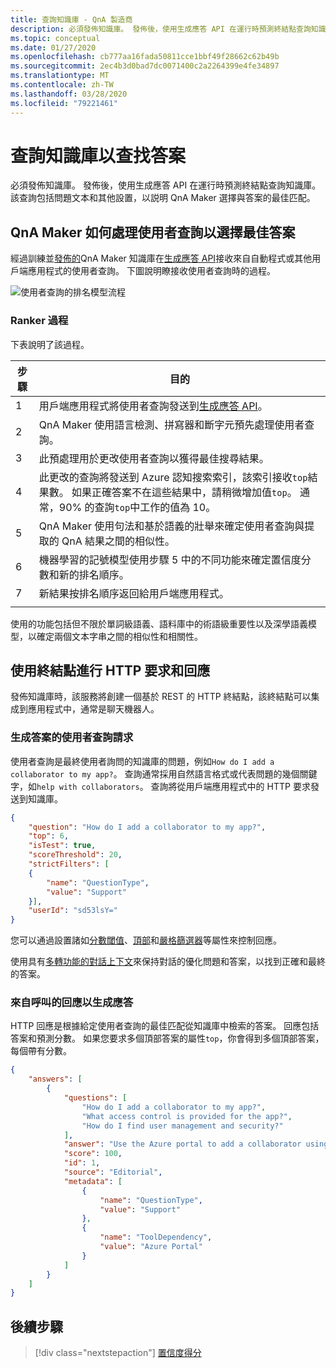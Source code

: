 ```yaml
---
title: 查詢知識庫 - QnA 製造商
description: 必須發佈知識庫。 發佈後，使用生成應答 API 在運行時預測終結點查詢知識庫。
ms.topic: conceptual
ms.date: 01/27/2020
ms.openlocfilehash: cb777aa16fada50811cce1bbf49f28662c62b49b
ms.sourcegitcommit: 2ec4b3d0bad7dc0071400c2a2264399e4fe34897
ms.translationtype: MT
ms.contentlocale: zh-TW
ms.lasthandoff: 03/28/2020
ms.locfileid: "79221461"
---
```

# <a name="query-the-knowledge-base-for-answers"></a>查詢知識庫以查找答案

必須發佈知識庫。 發佈後，使用生成應答 API 在運行時預測終結點查詢知識庫。 該查詢包括問題文本和其他設置，以説明 QnA Maker 選擇與答案的最佳匹配。

## <a name="how-qna-maker-processes-a-user-query-to-select-the-best-answer"></a>QnA Maker 如何處理使用者查詢以選擇最佳答案

經過訓練並[發佈的](/azure/cognitive-services/qnamaker/quickstarts/create-publish-knowledge-base#publish-the-knowledge-base)QnA Maker 知識庫在[生成應答 API](/azure/cognitive-services/qnamaker/how-to/metadata-generateanswer-usage)接收來自自動程式或其他用戶端應用程式的使用者查詢。 下圖說明瞭接收使用者查詢時的過程。

![使用者查詢的排名模型流程](../media/qnamaker-concepts-knowledgebase/rank-user-query-first-with-azure-search-then-with-qna-maker.png)

### <a name="ranker-process"></a>Ranker 過程

下表說明了該過程。

|步驟|目的|
|--|--|
|1|用戶端應用程式將使用者查詢發送到[生成應答 API](/azure/cognitive-services/qnamaker/how-to/metadata-generateanswer-usage)。|
|2|QnA Maker 使用語言檢測、拼寫器和斷字元預先處理使用者查詢。|
|3|此預處理用於更改使用者查詢以獲得最佳搜尋結果。|
|4|此更改的查詢將發送到 Azure 認知搜索索引，該索引接收`top`結果數。 如果正確答案不在這些結果中，請稍微增加值`top`。 通常，90% 的查詢`top`中工作的值為 10。|
|5|QnA Maker 使用句法和基於語義的壯舉來確定使用者查詢與提取的 QnA 結果之間的相似性。|
|6|機器學習的記號模型使用步驟 5 中的不同功能來確定置信度分數和新的排名順序。|
|7|新結果按排名順序返回給用戶端應用程式。|
|||

使用的功能包括但不限於單詞級語義、語料庫中的術語級重要性以及深學語義模型，以確定兩個文本字串之間的相似性和相關性。

## <a name="http-request-and-response-with-endpoint"></a>使用終結點進行 HTTP 要求和回應
發佈知識庫時，該服務將創建一個基於 REST 的 HTTP 終結點，該終結點可以集成到應用程式中，通常是聊天機器人。

### <a name="the-user-query-request-to-generate-an-answer"></a>生成答案的使用者查詢請求

使用者查詢是最終使用者詢問的知識庫的問題，例如`How do I add a collaborator to my app?`。 查詢通常採用自然語言格式或代表問題的幾個關鍵字，如`help with collaborators`。 查詢將從用戶端應用程式中的 HTTP 要求發送到知識庫。

```json
{
    "question": "How do I add a collaborator to my app?",
    "top": 6,
    "isTest": true,
    "scoreThreshold": 20,
    "strictFilters": [
    {
        "name": "QuestionType",
        "value": "Support"
    }],
    "userId": "sd53lsY="
}
```

您可以通過設置諸如[分數閾值](./confidence-score.md#choose-a-score-threshold)、[頂部](../how-to/improve-knowledge-base.md#use-the-top-property-in-the-generateanswer-request-to-get-several-matching-answers)和[嚴格篩選器](../how-to/metadata-generateanswer-usage.md#filter-results-with-strictfilters-for-metadata-tags)等屬性來控制回應。

使用具有[多轉功能](../how-to/multiturn-conversation.md)[的對話上下文](../how-to/metadata-generateanswer-usage.md#use-question-and-answer-results-to-keep-conversation-context)來保持對話的優化問題和答案，以找到正確和最終的答案。

### <a name="the-response-from-a-call-to-generate-an-answer"></a>來自呼叫的回應以生成應答

HTTP 回應是根據給定使用者查詢的最佳匹配從知識庫中檢索的答案。 回應包括答案和預測分數。 如果您要求多個頂部答案的屬性`top`，你會得到多個頂部答案，每個帶有分數。

```json
{
    "answers": [
        {
            "questions": [
                "How do I add a collaborator to my app?",
                "What access control is provided for the app?",
                "How do I find user management and security?"
            ],
            "answer": "Use the Azure portal to add a collaborator using Access Control (IAM)",
            "score": 100,
            "id": 1,
            "source": "Editorial",
            "metadata": [
                {
                    "name": "QuestionType",
                    "value": "Support"
                },
                {
                    "name": "ToolDependency",
                    "value": "Azure Portal"
                }
            ]
        }
    ]
}
```


## <a name="next-steps"></a>後續步驟

> [!div class="nextstepaction"]
> [置信度得分](./confidence-score.md)
